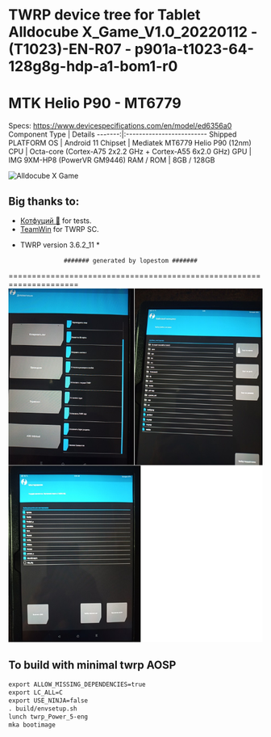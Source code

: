# TWRP device tree for Tablet Alldocube X_Game_V1.0_20220112 - (T1023)-EN-R07 - p901a-t1023-64-128g8g-hdp-a1-bom1-r0

# MTK Helio P90 - MT6779



Specs: https://www.devicespecifications.com/en/model/ed6356a0
Component Type | Details
-------:|:-------------------------
Shipped PLATFORM OS	 |  Android 11
Chipset	     |  Mediatek MT6779 Helio P90 (12nm)
CPU	         |  Octa-core (Cortex-A75 2x2.2 GHz + Cortex-A55 6x2.0 GHz)
GPU	         |  IMG 9XM-HP8 (PowerVR GM9446)
RAM / ROM	         |  8GB / 128GB


![Alldocube X Game](https://cdn-files.kimovil.com/default/0006/85/thumb_584586_default_big.jpg)

## Big thanks to:
- [Котфуций 🐾](https://4pda.to/forum/index.php?showuser=2166242) for tests.
- [TeamWin](https://github.com/TeamWin) for TWRP SC.
* TWRP version 3.6.2_11 *

                  ####### generated by lopestom #######
===================================================================== 
![TWRP Alldocube X Game](https://github.com/lopestom/twrp_device_alldocube_X_Game/blob/no_crypto/pic/IMG_20220806_110616_104.jpg?raw=true)

## To build with minimal twrp AOSP
```
export ALLOW_MISSING_DEPENDENCIES=true
export LC_ALL=C
export USE_NINJA=false
. build/envsetup.sh
lunch twrp_Power_5-eng
mka bootimage
```

